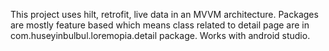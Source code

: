 This project uses hilt, retrofit, live data in an MVVM architecture.
 Packages are mostly feature based which means class related to detail page are in com.huseyinbulbul.loremopia.detail package.
 Works with android studio.